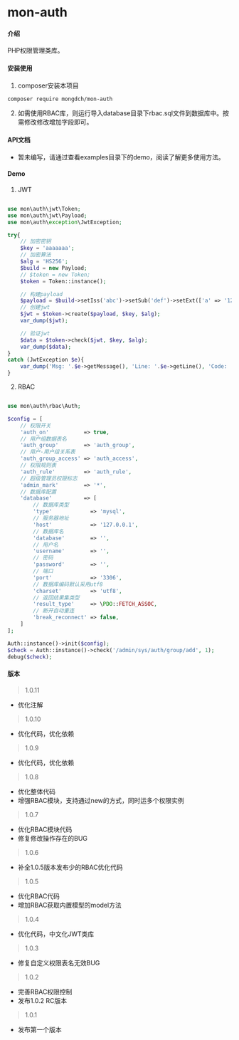 # mon-auth

#### 介绍

PHP权限管理类库。

#### 安装使用

1. composer安装本项目

```bash
composer require mongdch/mon-auth
```

2. 如需使用RBAC库，则运行导入database目录下rbac.sql文件到数据库中。按需修改修改增加字段即可。

#### API文档

- 暂未编写，请通过查看examples目录下的demo，阅读了解更多使用方法。

#### Demo

1. JWT

```php

use mon\auth\jwt\Token;
use mon\auth\jwt\Payload;
use mon\auth\exception\JwtException;

try{
	// 加密密钥
	$key = 'aaaaaaa';
	// 加密算法
	$alg = 'HS256';
	$build = new Payload;
	// $token = new Token;
	$token = Token::instance();

	// 构建payload
	$payload = $build->setIss('abc')->setSub('def')->setExt(['a' => '123'])->setExp(3600)->setAud('127.0.0.1');
	// 创建jwt
	$jwt = $token->create($payload, $key, $alg);
	var_dump($jwt);

	// 验证jwt
	$data = $token->check($jwt, $key, $alg);
	var_dump($data);
}
catch (JwtException $e){
	var_dump('Msg: '.$e->getMessage(), 'Line: '.$e->getLine(), 'Code: '.$e->getCode());
}

```

2. RBAC

```php

use mon\auth\rbac\Auth;

$config = [
    // 权限开关
    'auth_on'           => true,
    // 用户组数据表名               
    'auth_group'        => 'auth_group',
    // 用户-用户组关系表     
    'auth_group_access' => 'auth_access',
    // 权限规则表    
    'auth_rule'         => 'auth_rule',
    // 超级管理员权限标志       
    'admin_mark'        => '*',
    // 数据库配置              
    'database'          => [
        // 数据库类型
        'type'            => 'mysql',
        // 服务器地址
        'host'            => '127.0.0.1',
        // 数据库名
        'database'        => '',
        // 用户名
        'username'        => '',
        // 密码
        'password'        => '',
        // 端口
        'port'            => '3306',
        // 数据库编码默认采用utf8
        'charset'         => 'utf8',
        // 返回结果集类型
        'result_type'     => \PDO::FETCH_ASSOC,
        // 断开自动重连
        'break_reconnect' => false,
    ]
];

Auth::instance()->init($config);
$check = Auth::instance()->check('/admin/sys/auth/group/add', 1);
debug($check);

```

#### 版本

> 1.0.11

* 优化注解


> 1.0.10

* 优化代码，优化依赖


> 1.0.9

* 优化代码，优化依赖


> 1.0.8

* 优化整体代码
* 增强RBAC模块，支持通过new的方式，同时运多个权限实例

> 1.0.7

* 优化RBAC模块代码
* 修复修改操作存在的BUG

> 1.0.6

* 补全1.0.5版本发布少的RBAC优化代码

> 1.0.5

* 优化RBAC代码
* 增加RBAC获取内置模型的model方法

> 1.0.4

* 优化代码，中文化JWT类库

> 1.0.3

* 修复自定义权限表名无效BUG

> 1.0.2

* 完善RBAC权限控制
* 发布1.0.2 RC版本

> 1.0.1

* 发布第一个版本